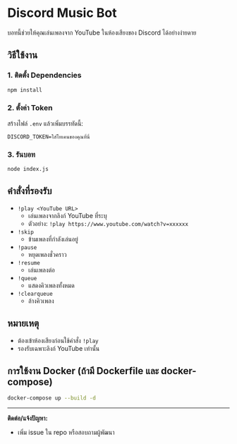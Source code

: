 # Discord Music Bot

บอทนี้ช่วยให้คุณเล่นเพลงจาก YouTube ในห้องเสียงของ Discord ได้อย่างง่ายดาย

## วิธีใช้งาน

### 1. ติดตั้ง Dependencies

```bash
npm install
```

### 2. ตั้งค่า Token

สร้างไฟล์ `.env` แล้วเพิ่มบรรทัดนี้:

```
DISCORD_TOKEN=ใส่โทเคนของคุณที่นี่
```

### 3. รันบอท

```bash
node index.js
```

## คำสั่งที่รองรับ

- `!play <YouTube URL>`
  - เล่นเพลงจากลิงก์ YouTube ที่ระบุ
  - ตัวอย่าง: `!play https://www.youtube.com/watch?v=xxxxxx`
- `!skip`
  - ข้ามเพลงที่กำลังเล่นอยู่
- `!pause`
  - หยุดเพลงชั่วคราว
- `!resume`
  - เล่นเพลงต่อ
- `!queue`
  - แสดงคิวเพลงทั้งหมด
- `!clearqueue`
  - ล้างคิวเพลง

## หมายเหตุ
- ต้องเข้าห้องเสียงก่อนใช้คำสั่ง `!play`
- รองรับเฉพาะลิงก์ YouTube เท่านั้น

## การใช้งาน Docker (ถ้ามี Dockerfile และ docker-compose)

```bash
docker-compose up --build -d
```

---

**ติดต่อ/แจ้งปัญหา:**
- เพิ่ม issue ใน repo หรือสอบถามผู้พัฒนา
